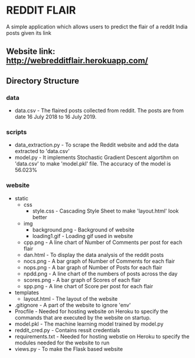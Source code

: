 # REDDIT FLAIR
A simple application which allows users to predict the flair of a reddit India posts given its link

## Website link: http://webredditflair.herokuapp.com/
## Directory Structure

### data
* data.csv - The flaired posts collected from reddit. The posts are from date 16 July 2018 to 16 July 2019.

### scripts
* data_extraction.py - To scrape the Reddit website and add the data extracted to 'data.csv'
* model.py - It implements Stochastic Gradient Descent algortihm on 'data.csv' to make 'model.pkl' file. The accuracy of the model is 56.023%

### website
* static
  * css 
    * style.css - Cascading Style Sheet to make 'layout.html' look better
  * img
    * background.png - Background of website
    * loading1.gif - Loading gif used in website
  * cpp.png - A line chart of Number of Comments per post for each flair
  * dan.html - To display the data analysis of the reddit posts
  * nocs.png - A bar graph of Number of Comments for each flair
  * nops.png - A bar graph of Number of Posts for each flair
  * npdd.png - A line chart of the numbers of posts across the day
  * scores.png - A bar graph of Scores of each flair
  * spp.png - A line chart of Score per post for each flair
* templates
  * layout.html - The layout of the website
* .gitignore - A part of the website to ignore 'env'
* Procfile - Needed for hosting website on Heroku to specify the commands that are executed by the website on startup.    
* model.pkl - The machine learning model trained by model.py
* reddit_cred.py - Contains ressit credentials
* requirements.txt - Needed for hosting webstie on Heroku to specify the modules needed for the website to run
* views.py - To make the Flask based website






